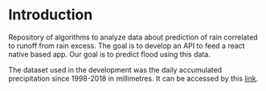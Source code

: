 # Introduction

Repository of algorithms to analyze data about prediction of rain correlated to runoff from rain excess. The goal is to develop an API to feed a react native based app. Our goal is to predict flood using this data.

The dataset used in the development was the daily accumulated precipitation since 1998-2018 in millimetres. It can be accessed by this [link](https://disc.gsfc.nasa.gov/api/jobs/results/5bcb573aeff6bc8a46d3d6f4).

